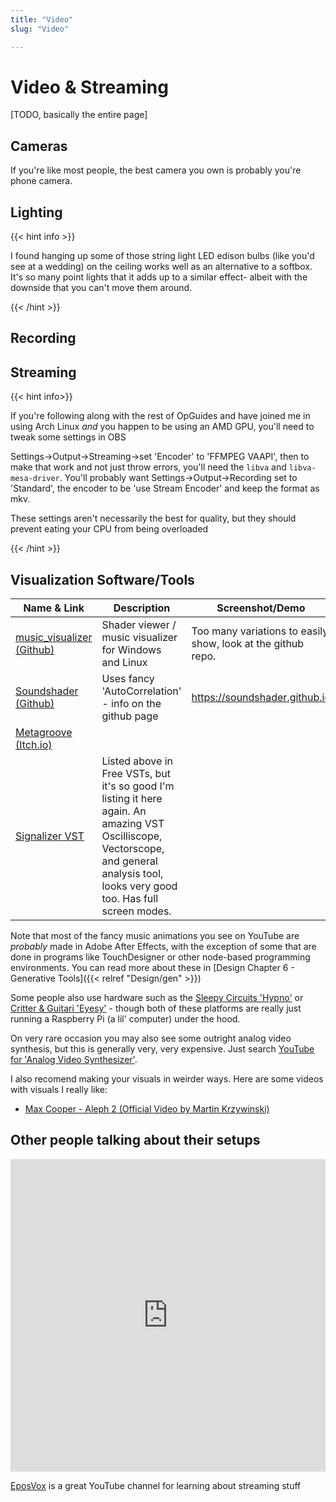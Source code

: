 ```yaml
---
title: "Video"
slug: "Video"

---
```


# Video & Streaming

[TODO, basically the entire page]

## Cameras

If you're like most people, the best camera you own is probably you're phone camera.

## Lighting

{{< hint info >}}

I found hanging up some of those string light LED edison bulbs (like you'd see at a wedding) on the ceiling works well as an alternative to a softbox. It's so many point lights that it adds up to a similar effect- albeit with the downside that you can't move them around.

{{< /hint >}}

## Recording

## Streaming

{{< hint info>}}

If you're following along with the rest of OpGuides and have joined me in using Arch Linux *and* you happen to be using an AMD GPU, you'll need to tweak some settings in OBS

Settings→Output→Streaming→set 'Encoder' to 'FFMPEG VAAPI', then to make that work and not just throw errors, you'll need the `libva` and `libva-mesa-driver`. You'll probably want Settings→Output→Recording set to 'Standard', the encoder to be 'use Stream Encoder' and keep the format as mkv.

These settings aren't necessarily the best for quality, but they should prevent eating your CPU from being overloaded

{{< /hint >}}

## Visualization Software/Tools

| Name & Link                                                  | Description                                                  | Screenshot/Demo                                              |
| ------------------------------------------------------------ | ------------------------------------------------------------ | ------------------------------------------------------------ |
| [music_visualizer (Github)](https://github.com/bradleybauer/music_visualizer) | Shader viewer / music visualizer for Windows and Linux       | Too many variations to easily show, look at the github repo. |
| [Soundshader (Github)](https://github.com/soundshader/soundshader.github.io) | Uses fancy 'AutoCorrelation' - info on the github page       | https://soundshader.github.io                                |
| [Metagroove (Itch.io)](https://marumari.itch.io/metagroove)  |                                                              |                                                              |
| [Signalizer VST](https://www.jthorborg.com/index.html?ipage=signalizer) | Listed above in Free VSTs, but it's so good I'm listing it here again. An amazing VST Oscilliscope, Vectorscope, and general analysis tool, looks very good too. Has full screen modes. |                                                              |

Note that most of the fancy music animations you see on YouTube are *probably* made in Adobe After Effects, with the exception of some that are done in programs like TouchDesigner or other node-based programming environments. You can read more about these in [Design Chapter 6 - Generative Tools]({{< relref "Design/gen" >}})

Some people also use hardware such as the [Sleepy Circuits 'Hypno'](https://sleepycircuits.com/hypno) or [Critter & Guitari 'Eyesy'](https://www.critterandguitari.com/eyesy) - though both of these platforms are really just running a Raspberry Pi (a lil' computer) under the hood.

On very rare occasion you may also see some outright analog video synthesis, but this is generally very, very expensive. Just search [YouTube for 'Analog Video Synthesizer'](https://www.youtube.com/results?search_query=analog+video+synthesizer).

I also recomend making your visuals in weirder ways. Here are some videos with visuals I really like:

* [Max Cooper - Aleph 2 (Official Video by Martin Krzywinski)](https://www.youtube.com/watch?v=tNYfqklRehM)



## Other people talking about their setups

<iframe width="100%" height="500" src="https://www.youtube.com/embed/HwY3R_VE6so" title="YouTube video player" frameborder="0" allow="accelerometer; autoplay; clipboard-write; encrypted-media; gyroscope; picture-in-picture" allowfullscreen></iframe>

[EposVox](https://www.youtube.com/c/EposVox/videos) is a great YouTube channel for learning about streaming stuff

